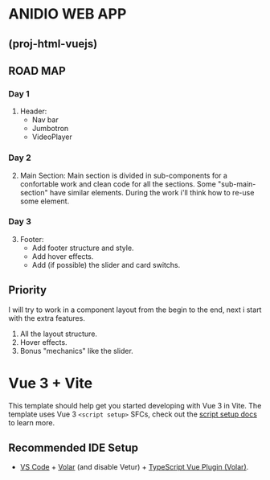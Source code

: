 # ANIDIO WEB APP

## (proj-html-vuejs)

## ROAD MAP

### Day 1

1. Header:
   - Nav bar
   - Jumbotron
   - VideoPlayer

### Day 2

2. Main Section:
   Main section is divided in sub-components for a confortable work and clean code for all the sections.
   Some "sub-main-section" have similar elements. During the work i'll think how to re-use some element.

### Day 3

3. Footer:
   - Add footer structure and style.
   - Add hover effects.
   - Add (if possible) the slider and card switchs.

## Priority

I will try to work in a component layout from the begin to the end, next i start with the extra features.

1. All the layout structure.
2. Hover effects.
3. Bonus "mechanics" like the slider.

# Vue 3 + Vite

This template should help get you started developing with Vue 3 in Vite. The template uses Vue 3 `<script setup>` SFCs, check out the [script setup docs](https://v3.vuejs.org/api/sfc-script-setup.html#sfc-script-setup) to learn more.

## Recommended IDE Setup

- [VS Code](https://code.visualstudio.com/) + [Volar](https://marketplace.visualstudio.com/items?itemName=Vue.volar) (and disable Vetur) + [TypeScript Vue Plugin (Volar)](https://marketplace.visualstudio.com/items?itemName=Vue.vscode-typescript-vue-plugin).
